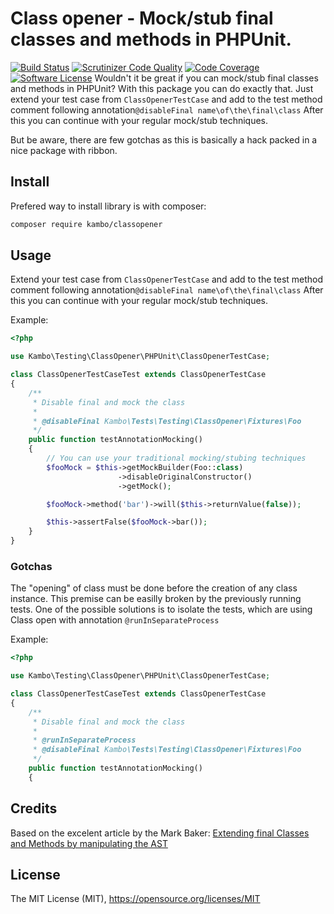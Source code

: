 # Class opener - Mock/stub final classes and methods in PHPUnit.
[![Build Status](https://travis-ci.org/kambo-1st/ClassOpener.svg?branch=master)](https://travis-ci.org/kambo-1st/ClassOpener)
[![Scrutinizer Code Quality](https://scrutinizer-ci.com/g/kambo-1st/ClassOpener/badges/quality-score.png?b=master)](https://scrutinizer-ci.com/g/kambo-1st/ClassOpener/?branch=master)
[![Code Coverage](https://img.shields.io/scrutinizer/coverage/g/kambo-1st/ClassOpener.svg?style=flat-square)](https://scrutinizer-ci.com/g/kambo-1st/ClassOpener/)
[![Software License](https://img.shields.io/badge/license-MIT-brightgreen.svg?style=flat-square)](LICENSE)
Wouldn't it be great if you can mock/stub final classes and methods in PHPUnit? With this package you can do exactly that. Just extend your test case from ``` ClassOpenerTestCase ``` and add to the test method comment following annotation``` @disableFinal name\of\the\final\class ``` After this you can continue with your regular mock/stub techniques.

But be aware, there are few gotchas as this is basically a hack packed in a nice package with ribbon.
## Install

Prefered way to install library is with composer:
```sh
composer require kambo/classopener
```

## Usage
Extend your test case from ``` ClassOpenerTestCase ``` and add to the test method comment following annotation``` @disableFinal name\of\the\final\class ``` After this you can continue with your regular mock/stub techniques.

Example:
```php
<?php

use Kambo\Testing\ClassOpener\PHPUnit\ClassOpenerTestCase;

class ClassOpenerTestCaseTest extends ClassOpenerTestCase
{
    /**
     * Disable final and mock the class
     *
     * @disableFinal Kambo\Tests\Testing\ClassOpener\Fixtures\Foo
     */
    public function testAnnotationMocking()
    {
        // You can use your traditional mocking/stubing techniques
        $fooMock = $this->getMockBuilder(Foo::class)
                        ->disableOriginalConstructor()
                        ->getMock();

        $fooMock->method('bar')->will($this->returnValue(false));

        $this->assertFalse($fooMock->bar());
    }
}
```

### Gotchas
The "opening" of class must be done before the creation of any class instance. This premise can be easilly broken by the previously running tests. One of the possible solutions is to isolate the tests, which are using Class open with annotation ``` @runInSeparateProcess ```

Example:

```php
<?php

use Kambo\Testing\ClassOpener\PHPUnit\ClassOpenerTestCase;

class ClassOpenerTestCaseTest extends ClassOpenerTestCase
{
    /**
     * Disable final and mock the class
     *
     * @runInSeparateProcess
     * @disableFinal Kambo\Tests\Testing\ClassOpener\Fixtures\Foo
     */
    public function testAnnotationMocking()
    {
```

## Credits
Based on the excelent article by the Mark Baker: [Extending final Classes and Methods by manipulating the AST](https://markbakeruk.net/2017/11/19/extending-final-classes-and-methods-by-manipulating-the-ast/)
## License
The MIT License (MIT), https://opensource.org/licenses/MIT

